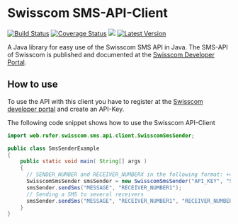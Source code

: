 # Swisscom SMS-API-Client
[![Build Status](https://travis-ci.org/rufer7/swisscom-sms-api-client.svg)](https://travis-ci.org/rufer7/swisscom-sms-api-client) [![Coverage Status](https://coveralls.io/repos/rufer7/swisscom-sms-api-client/badge.svg?branch=master)](https://coveralls.io/r/rufer7/swisscom-sms-api-client?branch=master) <a href="https://github.com/rufer7/swisscom-sms-api-client/blob/master/LICENSE"><img src="https://img.shields.io/badge/license-Apache%20License%202.0-blue.svg"></img></a> <a href="https://github.com/rufer7/swisscom-sms-api-client/releases"><img src="https://img.shields.io/github/release/rufer7/swisscom-sms-api-client.svg" alt="Latest Version"></img></a>

A Java library for easy use of the Swisscom SMS API in Java.
The SMS-API of Swisscom is published and documented at the [Swisscom Developer Portal](https://developer.swisscom.com/).


## How to use

To use the API with this client you have to register at the [Swisscom developer portal](https://developer.swisscom.com/) and create an API-Key.

The following code snippet shows how to use the Swisscom API-Client


```java
import web.rufer.swisscom.sms.api.client.SwisscomSmsSender;

public class SmsSenderExample
{
    public static void main( String[] args )
    {
      // SENDER_NUMBER and RECEIVER_NUMBERX in the following format: +41791234567
      SwisscomSmsSender smsSender = new SwisscomSmsSender("API_KEY", "SENDER_NUMBER");
      smsSender.sendSms("MESSAGE", "RECEIVER_NUMBER1");
      // Sending a SMS to several receivers
      smsSender.sendSms("MESSAGE", "RECEIVER_NUMBER1", "RECEIVER_NUMBER2");
    }
}
```
